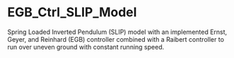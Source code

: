 # EGB_Ctrl_SLIP_Model
Spring Loaded Inverted Pendulum (SLIP) model with an implemented Ernst, Geyer, and Reinhard (EGB) controller combined with a Raibert controller to run over uneven ground with constant running speed.
